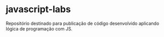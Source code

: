 # javascript-labs
Repositório destinado para publicação de código desenvolvido aplicando lógica de programação com JS.
